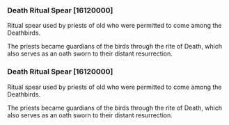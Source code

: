 ### Death Ritual Spear [16120000]

Ritual spear used by priests of old who were permitted to come among the Deathbirds.

The priests became guardians of the birds through the rite of Death, which also serves as an oath sworn to their distant resurrection.### Death Ritual Spear [16120000]

Ritual spear used by priests of old who were permitted to come among the Deathbirds.

The priests became guardians of the birds through the rite of Death, which also serves as an oath sworn to their distant resurrection.